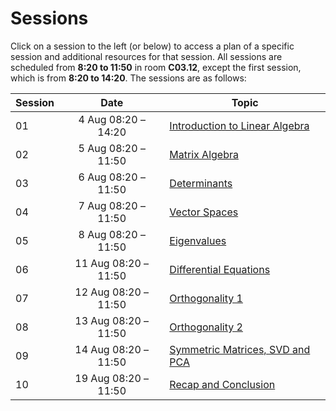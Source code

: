 # Sessions

Click on a session to the left (or below) to access a plan of a specific session and additional resources for that session. All sessions are scheduled from **8:20 to 11:50** in room **C03.12**, except the first session, which is from **8:20 to 14:20**. The sessions are as follows:

<div markdown="1" style="text-align:center;">


| Session | Date                 | Topic                        |
| ------- | :----:               | ---------------------------- |
| 01      | 4 Aug 08:20 – 14:20  | [Introduction to Linear Algebra](/ALI1_25/01_Introduction_to_Linear_Algebra/) |
| 02      | 5 Aug 08:20 – 11:50  | [Matrix Algebra](/ALI1_25/02_Matrix_Algebra/) |
| 03      | 6 Aug 08:20 – 11:50  | [Determinants](/ALI1_25/03_Determinants/) |
| 04      | 7 Aug 08:20 – 11:50  | [Vector Spaces](/ALI1_25/04_Vector_Spaces/) |
| 05      | 8 Aug 08:20 – 11:50  | [Eigenvalues](/ALI1_25/05_Eigenvalues/) |
| 06      | 11 Aug 08:20 – 11:50 | [Differential Equations](/ALI1_25/06_Differential_Equations/) |
| 07      | 12 Aug 08:20 – 11:50 | [Orthogonality 1](/ALI1_25/07_Orthogonality_I/) |
| 08      | 13 Aug 08:20 – 11:50 | [Orthogonality 2](/ALI1_25/08_Orthogonality_II/) |
| 09      | 14 Aug 08:20 – 11:50 | [Symmetric Matrices, SVD and PCA](/ALI1_25/09_Symmetric_Matrices_SVD_and_PCA/) |
| 10      | 19 Aug 08:20 – 11:50 | [Recap and Conclusion](/ALI1_25/10_Recap_and_Conclusion/) |

</div>